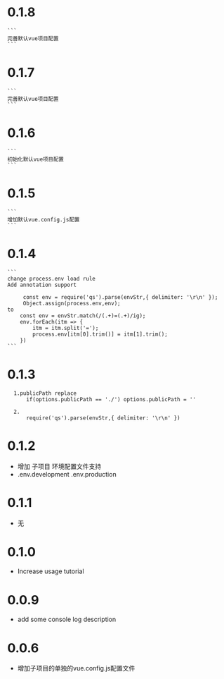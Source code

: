# 0.1.8
	```
	完善默认vue项目配置
	```
# 0.1.7
	```
	完善默认vue项目配置
	```
# 0.1.6
	```
	初始化默认vue项目配置
	```
# 0.1.5
	```
	增加默认vue.config.js配置
	```
# 0.1.4
	```
	change process.env load rule
	Add annotation support
	
		 const env = require('qs').parse(envStr,{ delimiter: '\r\n' });
		 Object.assign(process.env,env);
	to
		const env = envStr.match(/(.+)=(.+)/ig);
		env.forEach(itm => {
			itm = itm.split('=');
			process.env[itm[0].trim()] = itm[1].trim();
		})
	```
# 0.1.3
  ``` 
	1.publicPath replace
		if(options.publicPath == './') options.publicPath = ''
  ```
  ``` 
	2.	
		require('qs').parse(envStr,{ delimiter: '\r\n' })
  ```
# 0.1.2
  * 增加 子项目 环境配置文件支持
  * .env.development .env.production
# 0.1.1
  * 无

# 0.1.0
  * Increase usage tutorial

# 0.0.9
  * add some console log description

# 0.0.6
  * 增加子项目的单独的vue.config.js配置文件
